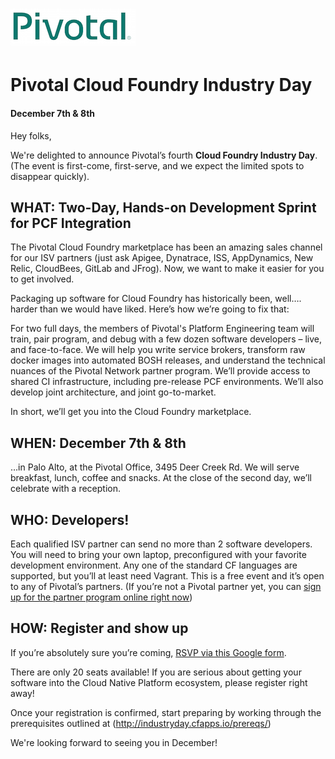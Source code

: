 # ![Pivotal Logo](img/pivotal_logo_sm.png)

# Pivotal Cloud Foundry Industry Day #

#### December 7th & 8th
Hey folks,

We're delighted to announce Pivotal’s fourth __Cloud Foundry Industry Day__.
(The event is first-come, first-serve, and we expect the limited spots to disappear quickly).

## WHAT: Two-Day, Hands-on Development Sprint for PCF Integration

The Pivotal Cloud Foundry marketplace has been an amazing sales channel for our ISV partners (just ask Apigee, Dynatrace, ISS, AppDynamics, New Relic, CloudBees, GitLab and JFrog). Now, we want to make it easier for you to get involved.

Packaging up software for Cloud Foundry has historically been, well…. harder than we would have liked. Here’s how we’re going to fix that:

For two full days, the members of Pivotal's Platform Engineering team will train, pair program, and debug with a few dozen software developers – live, and face-to-face. We will help you write service brokers, transform raw docker images into automated BOSH releases, and understand the technical nuances of the Pivotal Network partner program. We’ll provide access to shared CI infrastructure, including pre-release PCF environments. We’ll also develop joint architecture, and joint go-to-market.

In short, we’ll get you into the Cloud Foundry marketplace.

## WHEN: December 7th & 8th

…in Palo Alto, at the Pivotal Office, 3495 Deer Creek Rd.
We will serve breakfast, lunch, coffee and snacks.
At the close of the second day, we’ll celebrate with a reception.

## WHO: Developers!

Each qualified ISV partner can send no more than 2 software developers.
You will need to bring your own laptop, preconfigured with your favorite development environment.
Any one of the standard CF languages are supported, but you’ll at least need Vagrant.
This is a free event and it’s open to any of Pivotal’s partners.
(If you’re not a Pivotal partner yet, you can [sign up for the partner program online right now](https://partners.pivotal.io/users/new))

## HOW: Register and show up

If you’re absolutely sure you’re coming, [RSVP via this Google form](https://docs.google.com/forms/d/e/1FAIpQLSdjoA309f6z_6Wefis4puK69JUc0wumPmB9OOHJJ_byNKydNA/viewform?usp=send_form).

There are only 20 seats available! If you are serious about getting your software into the Cloud Native Platform ecosystem, please register right away!

Once your registration is confirmed, start preparing by working through the prerequisites outlined at (http://industryday.cfapps.io/prereqs/)

We're looking forward to seeing you in December!
